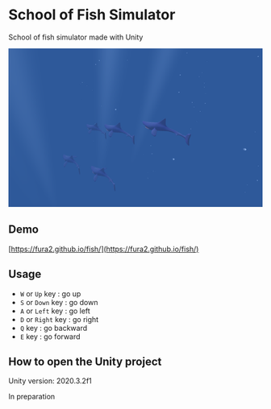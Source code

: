 # School of Fish Simulator

School of fish simulator made with Unity

![](./screenshot.png)

## Demo

[https://fura2.github.io/fish/](https://fura2.github.io/fish/)

## Usage

- ``W`` or ``Up`` key : go up
- ``S`` or ``Down`` key : go down
- ``A`` or ``Left`` key : go left
- ``D`` or ``Right`` key : go right
- ``Q`` key : go backward
- ``E`` key : go forward

## How to open the Unity project

Unity version: 2020.3.2f1

In preparation
